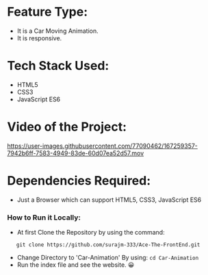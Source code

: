 # Feature Type:
- It is a Car Moving Animation.
- It is responsive.

# Tech Stack Used:
- HTML5
- CSS3
- JavaScript ES6

# Video of the Project:

https://user-images.githubusercontent.com/77090462/167259357-7942b6ff-7583-4949-83de-60d07ea52d57.mov

# Dependencies Required:

 - Just a Browser which can support HTML5, CSS3, JavaScript ES6

### How to Run it Locally:

- At first Clone the Repository by using the command:
```
   git clone https://github.com/surajm-333/Ace-The-FrontEnd.git
```

- Change Directory to 'Car-Animation' By using:
      ``` cd Car-Animation ```
- Run the index file and see the website. 😀
